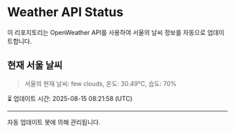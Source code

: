 
# Weather API Status

이 리포지토리는 OpenWeather API를 사용하여 서울의 날씨 정보를 자동으로 업데이트합니다.

## 현재 서울 날씨
> 서울의 현재 날씨: few clouds, 온도: 30.49°C, 습도: 70%

⏳ 업데이트 시간: 2025-08-15 08:21:58 (UTC)

---
자동 업데이트 봇에 의해 관리됩니다.
